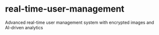 # real-time-user-management
Advanced real-time user management system with encrypted images and AI-driven analytics
